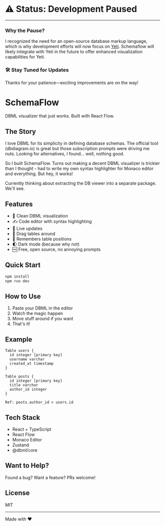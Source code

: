 # ⚠️ **Status**: Development Paused

---

### Why the Pause?  
I recognized the need for an open-source database markup language, which is why development efforts will now focus on [Yeti](https://github.com/kiranojhanp/yeti). Schemaflow will likely integrate with Yeti in the future to offer enhanced visualization capabilities for Yeti.

### 🛠️ **Stay Tuned for Updates**  
Thanks for your patience—exciting improvements are on the way!


# SchemaFlow

DBML visualizer that just works. Built with React Flow.

## The Story

I love DBML for its simplicity in defining database schemas. The official tool (dbdiagram.io) is great but those subscription prompts were driving me nuts. Looking for alternatives, I found... well, nothing good.

So I built SchemaFlow. Turns out making a decent DBML visualizer is trickier than I thought - had to write my own syntax highlighter for Monaco editor and everything. But hey, it works! 

Currently thinking about extracting the DB viewer into a separate package. We'll see.

## Features

- 🎨 Clean DBML visualization
- ✍️ Code editor with syntax highlighting
- 🔄 Live updates
- 📱 Drag tables around
- 💾 Remembers table positions
- 🌓 Dark mode (because why not)
- 🆓 Free, open source, no annoying prompts

## Quick Start

```bash
npm install
npm run dev
```

## How to Use

1. Paste your DBML in the editor
2. Watch the magic happen
3. Move stuff around if you want
4. That's it!

## Example

```dbml
Table users {
  id integer [primary key]
  username varchar
  created_at timestamp
}

Table posts {
  id integer [primary key]
  title varchar
  author_id integer
}

Ref: posts.author_id > users.id
```

## Tech Stack

- React + TypeScript
- React Flow
- Monaco Editor
- Zustand
- @dbml/core

## Want to Help?

Found a bug? Want a feature? PRs welcome!

## License

MIT

---

Made with ❤️ 
